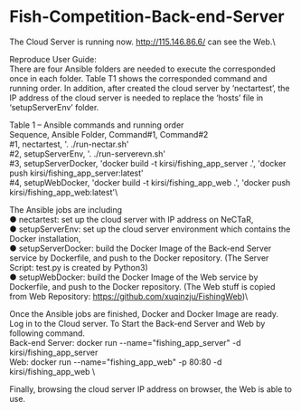 # Fish-Competition-Back-end-Server

The Cloud Server is running now. http://115.146.86.6/ can see the Web.\

Reproduce User Guide:\
There are four Ansible folders are needed to execute the corresponded once in each folder. Table T1 shows the corresponded command and running order. In addition, after created the cloud server by ‘nectartest’, the IP address of the cloud server is needed to replace the ‘hosts’ file in ‘setupServerEnv’ folder.

Table 1 – Ansible commands and running order\
Sequence,	Ansible Folder,	Command#1,	Command#2\
#1,	nectartest,	'. ./run-nectar.sh'	\
#2,	setupServerEnv,	'. ./run-serverevn.sh'\
#3,	setupServerDocker,	'docker build -t kirsi/fishing_app_server .',	'docker push kirsi/fishing_app_server:latest'\
#4,	setupWebDocker,	'docker build -t kirsi/fishing_app_web .',	'docker push kirsi/fishing_app_web:latest'\

The Ansible jobs are including \
●	nectartest: set up the cloud server with IP address on NeCTaR, \
●	setupServerEnv: set up the cloud server environment which contains the Docker installation,\
●	setupServerDocker: build the Docker Image of the Back-end Server service by Dockerfile, and push to the Docker repository. (The Server Script: test.py is created by Python3)\
●	setupWebDocker: build the Docker Image of the Web service by Dockerfile, and push to the Docker repository. (The Web stuff is copied from Web Repository: https://github.com/xuqinzju/FishingWeb)\

Once the Ansible jobs are finished, Docker and Docker Image are ready. Log in to the Cloud server. To Start the Back-end Server and Web by following command.\
Back-end Server: docker run --name="fishing_app_server" -d kirsi/fishing_app_server \
Web: docker run --name="fishing_app_web" -p 80:80 -d kirsi/fishing_app_web \

Finally, browsing the cloud server IP address on browser, the Web is able to use.
